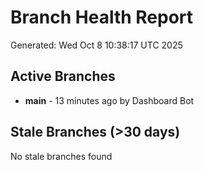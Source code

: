 # Branch Health Report
Generated: Wed Oct  8 10:38:17 UTC 2025

## Active Branches
- **main** - 13 minutes ago by Dashboard Bot

## Stale Branches (>30 days)
No stale branches found

